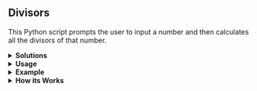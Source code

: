 ## Divisors
This Python script prompts the user to input a number and then calculates all the divisors of that number.

<details>
<summary><b> Solutions</b></summary>

1. Most basic solution without error control <br>
2. More sophisticated with functions and error control
</details>


<details>
<summary><b> Usage</b></summary>

1. Run the script. <br>
2. Enter a number when prompted. <br>
3. The script will output all the divisors of the entered number.
</details>


<details>
<summary><b> Example</b></summary>

Please choose a number to divide: 12 <br>
[1, 2, 3, 4, 6, 12]
</details>


<details>
<summary><b> How its Works</b></summary>

1. The script prompts the user to input a number. <br>
2. It generates a list of numbers ranging from 1 to the entered number. <br>
3. It iterates through each number in the list and checks if the entered number is divisible by it without any remainder. <br>
4. If it is, the number is added to a list of divisors. <br>
5. Finally, the script prints out the list of divisors.
</details>